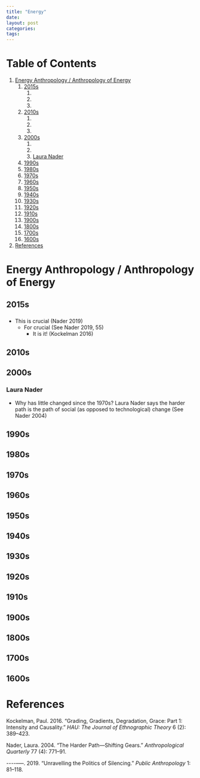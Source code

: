 ```yaml
---
title: "Energy"
date: 
layout: post
categories: 
tags: 
---
```


# Table of Contents

1.  [Energy Anthropology / Anthropology of Energy](#energy-anthropology-anthropology-of-energy)
    1.  [2015s](#s)
        1.  [](#section)
        2.  [](#section-1)
        3.  [](#section-2)
    2.  [2010s](#s-1)
        1.  [](#section-3)
        2.  [](#section-4)
        3.  [](#section-5)
    3.  [2000s](#s-2)
        1.  [](#section-6)
        2.  [](#section-7)
        3.  [Laura Nader](#laura-nader)
    4.  [1990s](#s-3)
    5.  [1980s](#s-4)
    6.  [1970s](#s-5)
    7.  [1960s](#s-6)
    8.  [1950s](#s-7)
    9.  [1940s](#s-8)
    10. [1930s](#s-9)
    11. [1920s](#s-10)
    12. [1910s](#s-11)
    13. [1900s](#s-12)
    14. [1800s](#s-13)
    15. [1700s](#s-14)
    16. [1600s](#s-15)
2.  [References](#references)


<a id="energy-anthropology-anthropology-of-energy"></a>

# Energy Anthropology / Anthropology of Energy


<a id="s"></a>

## 2015s


<a id="section"></a>

### 

-   This is crucial (Nader 2019)
    -   For crucial (See Nader 2019, 55)
        -   It is it! (Kockelman 2016)


<a id="section-1"></a>

### 


<a id="section-2"></a>

### 


<a id="s-1"></a>

## 2010s


<a id="section-3"></a>

### 


<a id="section-4"></a>

### 


<a id="section-5"></a>

### 


<a id="s-2"></a>

## 2000s


<a id="section-6"></a>

### 


<a id="section-7"></a>

### 


<a id="laura-nader"></a>

### Laura Nader

-   Why has little changed since the 1970s? Laura Nader says the harder
    path is the path of social (as opposed to technological) change (See
    Nader 2004)


<a id="s-3"></a>

## 1990s


<a id="s-4"></a>

## 1980s


<a id="s-5"></a>

## 1970s


<a id="s-6"></a>

## 1960s


<a id="s-7"></a>

## 1950s


<a id="s-8"></a>

## 1940s


<a id="s-9"></a>

## 1930s


<a id="s-10"></a>

## 1920s


<a id="s-11"></a>

## 1910s


<a id="s-12"></a>

## 1900s


<a id="s-13"></a>

## 1800s


<a id="s-14"></a>

## 1700s


<a id="s-15"></a>

## 1600s


<a id="references"></a>

# References

<a id="org0a3fadc"></a>

<a id="org1725df7"></a>
Kockelman, Paul. 2016. “Grading, Gradients, Degradation, Grace: Part 1:
Intensity and Causality.” *HAU: The Journal of Ethnographic Theory* 6
(2): 389&#x2013;423.

<a id="orge5a33c3"></a>
Nader, Laura. 2004. “The Harder Path&#x2014;Shifting Gears.” *Anthropological
Quarterly* 77 (4): 771&#x2013;91.

<a id="orgbe809f9"></a>
----&#x2013;&#x2014;. 2019. “Unravelling the Politics of Silencing.” *Public
Anthropology* 1: 81&#x2013;118.
